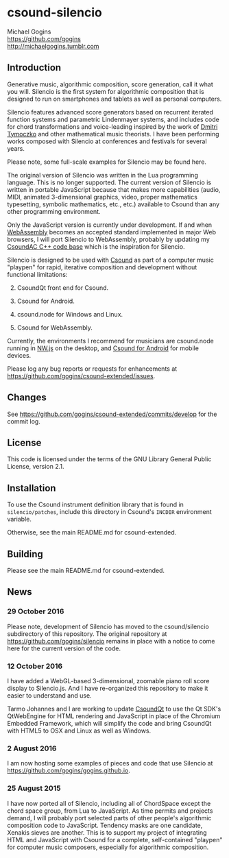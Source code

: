 # csound-silencio

Michael Gogins<br>
https://github.com/gogins<br>
http://michaelgogins.tumblr.com

## Introduction

Generative music, algorithmic composition, score generation, call it what you will. Silencio is the first system for algorithmic composition that is designed to run on smartphones and tablets as well as personal computers. 

Silencio features advanced score generators based on recurrent iterated function systems and parametric Lindenmayer systems, and includes code for chord transformations and voice-leading inspired by the work of [Dmitri Tymoczko](http://dmitri.mycpanel.princeton.edu/) and other mathematical music theorists. I have been performing works composed with Silencio at conferences and festivals for several years.

Please note, some full-scale examples for Silencio may be found here.

The original version of Silencio was written in the Lua programming language. This is no longer supported. The current version of Silencio is written in portable JavaScript because that makes more capabilities (audio, MIDI, animated 3-dimensional graphics, video, proper mathematics typesetting, symbolic mathematics, <it>etc</it>., <it>etc</it>.) available to Csound than any other programming environment.

Only the JavaScript version is currently under development. If and when [WebAssembly](http://webassembly.org/) becomes an accepted standard implemented in major Web browsers, I will port Silencio to WebAssembly, probably by updating my [CsoundAC C++ code base](https://github.com/csound/csound/tree/develop/frontends/CsoundAC) which is the inspiration for Silencio. 

Silencio is designed to be used with [Csound](http://csound.github.io/) as part of a computer music "playpen" for rapid, iterative composition and development without functional limitations:

2. CsoundQt front end for Csound.

3. Csound for Android.

4. csound.node for Windows and Linux.

5. Csound for WebAssembly.

Currently, the environments I recommend for musicians are csound.node running in [NW.js](http://nwjs.io/) on the desktop, and [Csound for Android](https://play.google.com/store/apps/details?id=com.csounds.Csound6&hl=en) for mobile devices.

Please log any bug reports or requests for enhancements at 
https://github.com/gogins/csound-extended/issues.

## Changes

See https://github.com/gogins/csound-extended/commits/develop for the commit log.

## License

This code is licensed under the terms of the GNU Library General Public License, version 2.1.

## Installation

To use the Csound instrument definition library that is found in `silencio/patches`, include this directory in Csound's `INCDIR` environment variable.

Otherwise, see the main README.md for csound-extended.

## Building

Please see the main README.md for csound-extended.


## News

### 29 October 2016

Please note, development of Silencio has moved to the csound/silencio subdirectory of this repository. The original repository at https://github.com/gogins/silencio remains in place with a notice to come here for the current version of the code.

### 12 October 2016

I have added a WebGL-based 3-dimensional, zoomable piano roll score display to Silencio.js. And I have re-organized this repository to make it easier to understand and use.

Tarmo Johannes and I are working to update [CsoundQt](https://github.com/CsoundQt/CsoundQt) to use the Qt SDK's QtWebEngine for HTML rendering and JavaScript in place of the Chromium Embedded Framework, which will simplify the code and bring CsoundQt with HTML5 to OSX and Linux as well as Windows.

### 2 August 2016

I am now hosting some examples of pieces and code that use Silencio at https://github.com/gogins/gogins.github.io.

### 25 August 2015

I have now ported all of Silencio, including all of ChordSpace except the chord space group, from Lua to JavaScript. As time permits and projects demand, I will probably port selected parts of other people's algorithmic composition code to JavaScript. Tendency masks are one candidate, Xenakis sieves are another. This is to support my project of integrating HTML and JavaScript with Csound for a complete, self-contained "playpen" for computer music composers, especially for algorithmic composition.


